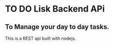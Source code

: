 # TO DO Lisk Backend APi
  
## To Manage your day to day tasks.

This is a REST api built with nodejs. 
